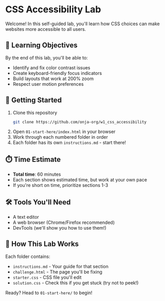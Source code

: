# CSS Accessibility Lab

Welcome! In this self-guided lab, you'll learn how CSS choices can make websites more accessible to all users.

## 🎯 Learning Objectives
By the end of this lab, you'll be able to:
- Identify and fix color contrast issues
- Create keyboard-friendly focus indicators
- Build layouts that work at 200% zoom
- Respect user motion preferences

## 🚀 Getting Started
1. Clone this repository
    ```bash
    git clone https://github.com/onja-org/w1_css_accessibility
    ```
2. Open `01-start-here/index.html` in your browser
3. Work through each numbered folder in order
4. Each folder has its own `instructions.md` - start there!

## ⏱️ Time Estimate
- **Total time**: 60 minutes
- Each section shows estimated time, but work at your own pace
- If you're short on time, prioritize sections 1-3

## 🛠️ Tools You'll Need
- A text editor
- A web browser (Chrome/Firefox recommended)
- DevTools (we'll show you how to use them!)

## 📁 How This Lab Works
Each folder contains:
- `instructions.md` - Your guide for that section
- `challenge.html` - The page you'll be fixing
- `starter.css` - CSS file you'll edit
- `solution.css` - Check this if you get stuck (try not to peek!)

Ready? Head to `01-start-here/` to begin!
